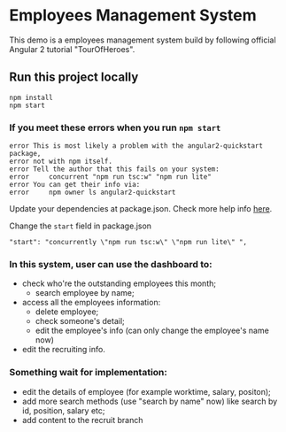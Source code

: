 # Employees Management System
This demo is a employees management system build by following official Angular 2 tutorial "TourOfHeroes".

## Run this project locally
```
npm install
npm start
```
### If you meet these errors when you run  `npm start`
```
error This is most likely a problem with the angular2-quickstart package,
error not with npm itself.
error Tell the author that this fails on your system:
error     concurrent "npm run tsc:w" "npm run lite"
error You can get their info via:
error     npm owner ls angular2-quickstart
```
Update your dependencies at package.json.
Check more help info [here](https://stackoverflow.com/questions/34335340/angular2-quickstart-npm-start-is-not-working-correctly).

Change the `start` field in package.json
```
"start": "concurrently \"npm run tsc:w\" \"npm run lite\" ",
```

### In this system, user can use the dashboard to:
  - check who're the outstanding employees this month;
    - search employee by name;
  - access all the employees information:
    - delete employee;
    - check someone's detail;
    - edit the employee's info (can only change the employee's name now)
  - edit the recruiting info.

### Something wait for implementation:
  - edit the details of employee (for example worktime, salary, positon);
  - add more search methods (use "search by name" now) like search by id, position, salary etc;
  - add content to the recruit branch

